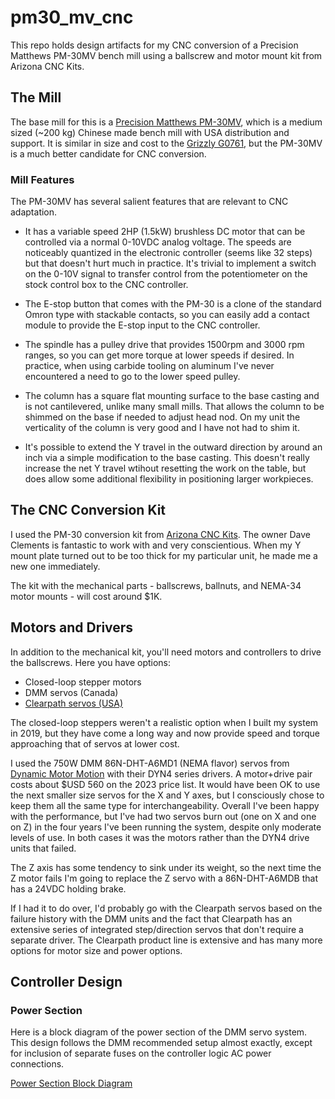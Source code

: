 # pm30_mv_cnc

This repo holds design artifacts for my CNC conversion of a Precision Matthews PM-30MV bench mill
using a ballscrew and motor mount kit from Arizona CNC Kits.

## The Mill

The base mill for this is a [Precision Matthews PM-30MV](https://www.precisionmatthews.com/shop/pm-30mv/), which is a medium sized (~200 kg) Chinese made bench mill
with USA distribution and support.  It is similar in size and cost to the [Grizzly G0761](https://www.grizzly.com/products/grizzly-10-x-32-2-hp-hd-benchtop-mill-drill-with-power-feed-and-tapping/g0761),
but the PM-30MV is a much better candidate for CNC conversion.

### Mill Features

The PM-30MV has several salient features that are relevant to CNC
adaptation.

* It has a variable speed 2HP (1.5kW) brushless DC motor that can be controlled
via a normal 0-10VDC analog voltage.  The speeds are noticeably
quantized in the electronic controller (seems like 32 steps) but that
doesn't hurt much in practice.  It's trivial to implement a switch on
the 0-10V signal to transfer
control from the potentiometer on the stock control box to the CNC controller.

* The E-stop button that comes with the PM-30 is a clone of the standard
Omron type with stackable contacts, so you can easily add a contact module to
provide the E-stop input to the CNC controller.

* The spindle has a pulley drive that provides 1500rpm and 3000 rpm ranges, so
you can get more torque at lower speeds if desired.  In practice, when using
carbide tooling on aluminum I've never encountered a need to go to the lower
speed pulley.

* The column has a square flat mounting surface to the base casting and is not
cantilevered, unlike many small mills.  That allows the column to be shimmed
on the base if needed to adjust head nod.  On my unit the verticality of the
column is very good and I have not had to shim it.

* It's possible to extend the Y travel in the outward direction by around an
inch via a simple modification to the base casting.  This doesn't really
increase the net Y travel wtihout resetting the work on the table, but does
allow some additional flexibility in positioning larger workpieces.

## The CNC Conversion Kit

I used the PM-30 conversion kit from [Arizona CNC Kits](https://www.arizonacnckits.com/).  The owner Dave Clements is fantastic to work with and very conscientious.
When my Y mount plate turned out to be too thick for my particular unit, he
made me a new one immediately.

The kit with the mechanical parts - ballscrews, ballnuts, and NEMA-34 motor mounts -
will cost around $1K.

## Motors and Drivers

In addition to the mechanical kit, you'll need motors and controllers to drive the
ballscrews.  Here you have options:

*  Closed-loop stepper motors
*  DMM servos (Canada)
*  [Clearpath servos (USA)](https://teknic.com/products/clearpath-brushless-dc-servo-motors/)

The closed-loop steppers weren't a realistic option when I built my system
in 2019, but they have come a long way and now provide speed and torque
approaching that of servos at lower cost.

I used the 750W DMM 86N-DHT-A6MD1 (NEMA flavor) servos from [Dynamic Motor Motion](https://www.dmm-tech.com/products_main.html) with their DYN4 series drivers.
A motor+drive pair costs about $USD 560 on the 2023 price list.  It would
have been OK to use the next smaller size servos for the X and Y axes, but I
consciously chose to keep them all the same type for interchangeability.
Overall I've been happy with the performance, but I've had two servos burn out
(one on X and one on Z) in the four years I've been running the system, despite
only moderate levels of use.  In both cases it was the motors rather than the DYN4 drive units that failed.

The Z axis has some tendency to sink under its weight, so the next time the Z
motor fails I'm going to replace the Z servo with a 86N-DHT-A6MDB that has a
24VDC holding brake.

If I had it to do over, I'd probably go with the Clearpath servos based on the
failure history with the DMM units and the fact that Clearpath has an extensive
series of integrated step/direction servos that don't require a separate
driver.  The Clearpath product line is extensive and has many more options for
motor size and power options.

## Controller Design

### Power Section 

Here is a block diagram of the power section of the DMM servo system.  This
design follows the DMM recommended setup almost exactly, except for inclusion
of separate fuses on the controller logic AC power connections.

[Power Section Block Diagram](!art/PM-30MV_power_section.drawio)
